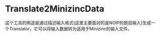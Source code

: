 # Translate2MinizincData
这个工具的用途是通过描述输入格式(这里主要面对的是NOIP的题目输入)生成一个Translator，它可以将输入数据转为适用于Minizinc的输入文件。
